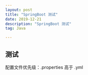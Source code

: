 ```yaml
---
layout: post
title: "SpringBoot 测试"
date: 2019-12-21
description: "SpringBoot 测试"
tag: Java

---
```


## 测试

配置文件优先级：.properties 高于 .yml

 

